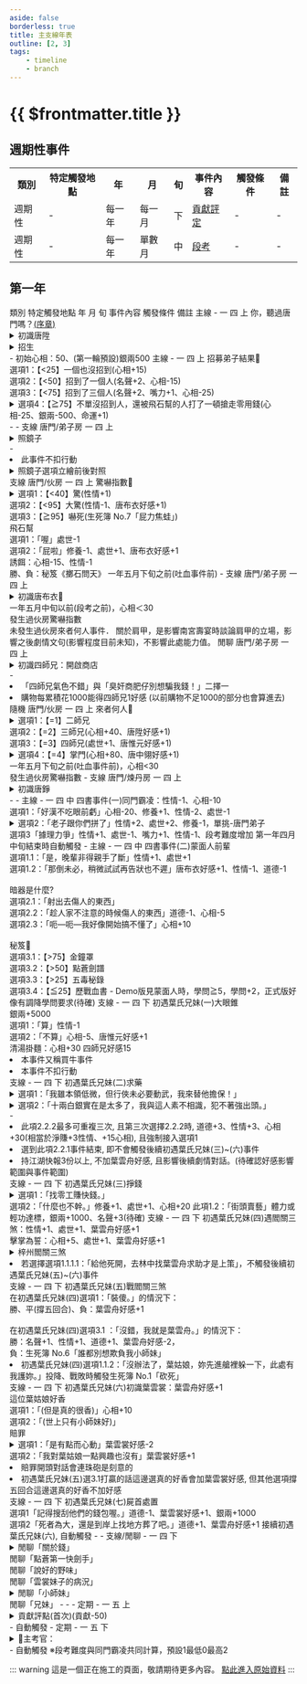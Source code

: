 ```yaml
---
aside: false
borderless: true
title: 主支線年表
outline: [2, 3]
tags:
    - timeline
    - branch
---
```


# {{ $frontmatter.title }}

<div class="timeline-container">

## 週期性事件

<table class="timeline-table">
    <tr class="timeline-header">
        <th>類別</th>
        <th>特定觸發地點</th>
        <th>年</th>
        <th>月</th>
        <th>旬</th>
        <th>事件內容</th>
        <th>觸發條件</th>
        <th>備註</th>
    </tr>
<tr>
    <td>週期性</td>
    <td>-</td>
    <td>每一年</td>
    <td>每一月</td>
    <td>下</td>
    <td><a href="https://forum.gamer.com.tw/Co.php?bsn=73317&sn=259" target="_blank">貢獻評定</a><!---TODO 花時間再把貢獻機制獨立出來寫--></td>
    <td>-</td>
    <td>-</td>
</tr>
<tr>
    <td>週期性</td>
    <td>-</td>
    <td>每一年</td>
    <td>單數月</td>
    <td>中</td>
    <td><a href="https://forum.gamer.com.tw/Co.php?bsn=73317&sn=260" target="_blank">段考</a></td>
    <td>-</td>
    <td>-</td>
</tr>
</table>
</div>

<div class="timeline-container">

## 第一年

<BTable class="timeline-table">
    <tr class="timeline-header">
        <td :unsortable=true>類別</td>
        <td :unsortable=true>特定觸發地點</td>
        <td :unsortable=true>年</td>
        <td :unsortable=true>月</td>
        <td :unsortable=true>旬</td>
        <td :unsortable=true>事件內容</td>
        <td :unsortable=true>觸發條件</td>
        <td :unsortable=true>備註</td>
    </tr>
    <tr>
        <td>主線</td>
        <td>-</td>
        <td>一</td>
        <td>四</td>
        <td>上</td>
        <td>
            你，聽過唐門嗎？<a href="https://forum.gamer.com.tw/Co.php?bsn=73317&sn=248" target="_blank">(序章)</a><br>
            <details>
                <summary>初識唐陞</summary>
                選項1：「附和三師兄」(唐中翎好感-1、嘴力+1、道德-1)<br>
                選項2：「唯唯諾諾」(唐中翎好感+1、處世-1、性情-1)
            </details>
            <details>
                <summary>招生</summary>
                選項1：「講點幹話刺激他」(嘴力+1、處世-1、道德-1、性情+1)<br>
                選項2：「講點好聽的話安慰他」(修養+1、唐陞+1)
            </details>
        </td>
        <td>-</td>
        <td>初始心相：50、(第一輪預設)銀兩500</td>
    </tr>
    <tr>
        <td>主線</td>
        <td>-</td>
        <td>一</td>
        <td>四</td>
        <td>上</td>
        <td>
            招募弟子結果🎲<br>
            選項1：【<25】一個也沒招到(心相+15)<br>
            選項2：【<50】招到了一個人(名聲+2、心相-15)<br>
            選項3：【<75】招到了三個人(名聲+2、嘴力+1、心相-25)<br>
            <details>
                <summary>選項4：【≧75】不單沒招到人，還被飛石幫的人打了一頓搶走零用錢(心相-25、銀兩-500、命運+1)</summary>
                選項4.1：「無妨，這筆帳我遲早自己討回」性情+2<br>
                選項4.2：「算了吧，誰讓我們對不起人在先呢？大局為重」修養+1、處世-1、名聲-1、唐陞好感+1
            </details>
        </td>
        <td>-</td>
        <td>-</td>
    </tr>
    <tr>
        <td>支線</td>
        <td>唐門/弟子房</td>
        <td>一</td>
        <td>四</td>
        <td>上</td>
        <td>
            <details>
                <summary>照鏡子</summary>
                選項1：「還不算差」(天賦自戀LV1、性情-2)<br>
                選項2：「內在更重要」(學問+1)<br>
                選項3：「實在是難看」(心相-20、性情-1、修養-1、命運+1)<br>
            </details>
        </td>
        <td>-</td>
        <td>
            <li>此事件不扣行動</li>     
            <details>
                <summary>照鏡子選項立繪前後對照</summary>
                    <details>
                        <summary>before</summary>
                        <img src="/images/story-branch-timeline/before-normal-face.png" alt="before normal face">
                    </details>
                    <details>
                        <summary>after</summary>
                        <img src="/images/story-branch-timeline/after-normal-face.png" alt="after normal face">
                    </details>
            </details>
        </td>
    </tr>
    <tr>
        <td>支線</td>
        <td>唐門/伙房</td>
        <td>一</td>
        <td>四</td>
        <td>上</td>
        <td>
            驚嚇指數🎲
            <details>
                <summary>選項1：【<40】驚(性情+1)</summary>
                選項1.1：「好言相勸」道德+1、修養+1、廚藝+1<br>
                選項1.2：「講幹話對付他」道德-1、嘴力+2、唐布衣好感+2
            </details>
            選項2：【<95】大驚(性情-1、唐布衣好感+1)<br>
            選項3：【≧95】嚇死(<BadendIcon :no="7">生死簿 No.7「屁力焦蛙」</BadendIcon>)
                <br>
            飛石幫<br>
            選項1：「喔」處世-1<br>
            選項2：「屁啦」修養-1、處世+1、唐布衣好感+1<br>
            誘餌：心相-15、性情-1<br>
            勝、負：秘笈《擲石問天》
        </td>
        <td>
            一年五月下旬之前(吐血事件前)
        </td>
        <td>-</td>
    </tr>
    <tr>
        <td>支線</td>
        <td>唐門/弟子房</td>
        <td>一</td>
        <td>四</td>
        <td>上</td>
        <td>
            <details>
                <summary>初識唐布衣🎲</summary>
                <details>
                    <summary>選項1：【>60】琴棋書畫</summary>
                    選項1.1：「人家只不過穿體面點，何必呢？」唐布衣好感-1、南宮世家好感+1、支持肩甲<br>
                    選項1.2：「啊，我好像懂」唐布衣好感+1、嘴力+1、獲得大師兄的塗鴉、不支持肩甲
                </details>
                <details>
                    <summary>選項2：【>20】吃喝嫖賭(道德<40，唐布衣好感+3、名聲-1；道德≥40，唐布衣好感-1)</summary>
                    劇情觸發<br>
                    2.1【決戰】勝：武學+2、名聲+1；負：武學+2；<br>
                    選項2.1.1：「當然是全部還給鄉親」名聲+2、道德+1、唐中翎好感+1、唐布衣好感-1<br>
                    選項2.1.2：「扣一半下來當作我們的酬庸，其他歸還」名聲+1、銀兩+500、處世-1、唐布衣好感+1<br>
                    選項2.1.3：「我也有出力，一人一半平分」嘴力+1、道德-1、處世-1、性情+1、銀兩+2000<br>
                </details>
                <details>
                    <summary>選項3：【≦20】咱們去鬧小師妹</summary>
                    選項3.1：「我也要練好輕功，將來和小師妹並肩在簷上作伴！」性情+1、獲得秘笈《逍遙遊腿法》<br>
                    <details>
                        <summary>選項3.2：「一人三化？三個小師妹簡直棒呆了！」唐布衣好感+2</summary>
                        🎲對於輕功的感想：輕功正向補正<br>
                        選項3.2.1：【≧80】風景真好(性情+1)<br>
                        <details>
                            <summary>選項3.2.2：【≧40】勉強還能故作鎮定(處世-1、戰唐布衣)</summary>
                            武學+2<br>
                            選項3.2.2.1：「相信」心相+20、唐布衣好感+1<br>
                            選項3.2.2.2：「喇逼雕啦(胡說八道啦)」心相+20、唐布衣好感+1
                        </details>
                    </details>
                    選項3.3：【<40】咿咿咿啊啊放我下去啊啊啊(性情-2、心相+20、嘴力+1、輕功+1、唐默鈴好感+1
                </details>
            </details>
        </td>
        <td>
            一年五月中旬以前(段考之前)，心相＜30<br>
            發生過伙房驚嚇指數<br>
            未發生過伙房來者何人事件．
        </td>
        <td>關於肩甲，是影響南宮壽宴時談論肩甲的立場，影響之後劇情文句(影響程度目前未知)，不影響此處能力值。</td>
    </tr>
    <tr>
        <td>閒聊</td>
        <td>唐門/弟子房</td>
        <td>一</td>
        <td>四</td>
        <td>上</td>
        <td>
        <details>
            <summary>初識四師兄：開啟商店</summary>
            閒聊1：「四師兄氣色不錯」<br>
            <details>
                <summary>閒聊2：這次有賣色紙嗎？</summary>
                選項2.1：「即使如此我也想讓她開心。」(銀兩-50)<br>
                選項2.2：「說得也是，算了。」(心相-10、處世-1)<br>
            </details>
            閒聊3：「臭奸商肥仔別想騙我錢！」(四師兄好感-1)
        </details>
        </td>
        <td>-</td>
        <td>
            <li>「四師兄氣色不錯」與「臭奸商肥仔別想騙我錢！」二擇一</li>
            <li>購物每累積花1000能得四師兄1好感 (以前購物不足1000的部分也會算進去)</li>
        </td>
    </tr>
    <tr>
        <td>隨機</td>
        <td>唐門/伙房</td>
        <td>一</td>
        <td>四</td>
        <td>上</td>
        <td>
            來者何人🎲<br>
            <details>
                <summary>選項1：【=1】二師兄</summary>
                二師兄的言外之意🎲：<br>
                處世補正(矯情+20知禮+10豪爽-10粗魯-20)、<br>
                唐錚好感正向補正<br>
                選項1.1：【>50】領會了(心相+80、唐錚好感+1)<br>
                選項1.2：【≦50】沒有領會(心相-10、唐錚好感+1)
            </details>
            選項2：【=2】三師兄(心相+40、唐陞好感+1)<br>
            選項3：【=3】四師兄(處世+1、唐惟元好感+1)<br>
            <details>
                <summary>選項4：【=4】掌門(心相+80、唐中翎好感+1)</summary>
                選項4.1：「一點也不辛苦，為了師門！」(處世-1、唐中翎好感+1)<br>
                選項4.2：「是有點兒吃不消」(體力+1)
            </details>
        </td>
        <td>
            一年五月下旬之前(吐血事件前)，心相<30<br>
            發生過伙房驚嚇指數
        </td>
        <td>-</td>
    </tr>
    <tr>
        <td>支線</td>
        <td>唐門/煉丹房</td>
        <td>一</td>
        <td>四</td>
        <td>上</td>
        <td>
            <details>
                <summary>初識唐錚</summary>
                選項1：「你是來找工作的嗎？」(唐錚好感+1)<br>
                選項2：「你是來找死的嗎？」(<BadendIcon :no="4">生死簿 No.4「毒死」</BadendIcon>)
            </details>
        </td>
        <td>-</td>
        <td>-</td>
    </tr>
    <tr>
        <td>主線</td>
        <td>-</td>
        <td>一</td>
        <td>四</td>
        <td>中</td>
        <td>
            四書事件(一)同門霸凌：性情-1、心相-10<br>
            選項1：「好漢不吃眼前虧」心相-20、修養+1、性情-2、處世-1<br>
            <details>
                <summary>選項2：「老子跟你們拼了」性情+2、處世+2、修養-1，單挑-唐門弟子</summary>
                勝(被圍毆)：心相+50、心相-30、體力-1、內力-1、向心-6、武學+2、命運+1、行動-1<br>
                敗: 心相-20、體力-1、向心+4、命運+1<br>
            </details>
            選項3「據理力爭」性情+1、處世-1、嘴力+1、性情-1、段考難度增加
        </td>
        <td>第一年四月中旬結束時自動觸發</td>
        <td>-</td>
    </tr>
    <tr>
        <td>主線</td>
        <td>-</td>
        <td>一</td>
        <td>四</td>
        <td>中</td>
        <td>
            四書事件(二)蒙面人前輩<br>
            選項1.1：「是，晚輩非得親手了斷」性情+1、處世+1<br>
            選項1.2：「那倒未必，稍微試試再告狀也不遲」唐布衣好感+1、性情-1、道德-1<br><br>
            暗器是什麼?<br>
            選項2.1：「射出去傷人的東西」<br>
            選項2.2：「趁人家不注意的時候傷人的東西」道德-1、心相-5<br>
            選項2.3：「呃—呃—我好像開始搞不懂了」心相+10<br><br>
            秘笈🎲<br>
            選項3.1：【>75】金鐘罩<br>
            選項3.2：【>50】點蒼劍譜<br>
            選項3.3：【>25】五毒秘錄<br>
            選項3.4：【≦25】歷戰血書
        </td>
        <td>-</td>
        <td>Demo版見蒙面人時，學問≧5，學問+2，正式版好像有調降學問要求(待確)</td>
    </tr>
    <tr>
        <td>支線</td>
        <td>-</td>
        <td>一</td>
        <td>四</td>
        <td>下</td>
        <td>
        初遇葉氏兄妹(一)大眼錐<br>
        銀兩+5000<br>
        選項1：「算」性情-1<br>
        選項2：「不算」心相-5、唐惟元好感+1<br>
        清湯掛麵：心相+30</td>
        <td>四師兄好感15</td>
        <td>
            <li>本事件又稱買牛事件</li>
            <li>本事件不扣行動</li>
        </td>
    </tr>
    <tr>
        <td>支線</td>
        <td>-</td>
        <td>一</td>
        <td>四</td>
        <td>下</td>
        <td>
            初遇葉氏兄妹(二)求藥<br>
            <details>
                <summary>選項1：「我雖本領低微，但行俠未必要動武，我來替他擔保！」</summary>
                李大夫的好感度🎲：唐錚好感正向補正<br>
                選項1.1：【≧80】李大夫跟你挺熟的(銀兩-3000)<br>
                選項1.2：【<80】你是搶生意的唐門賤人(銀兩-5000)
            </details>
            <details>
                <summary>選項2：「十兩白銀實在是太多了，我與這人素不相識，犯不著強出頭。」</summary>
                是否襄助🎲(上限10)：
                選項2.1：【=1,10】替他擔保(跳回選項1)
                <details>
                    <summary>選項2.2：【其他】繼續考慮(心相-5、道德-1), 跳回選項2</summary>
                    選項2.2.1：「默不吭聲」事件結束
                    選項2.2.2：「天人交戰」重複天命骰
            </details>
            </details>
        </td>
        <td>-</td>
        <td>
            <li>此項2.2.2最多可重複三次, 且第三次選擇2.2.2時, 道德+3、性情+3、心相+30(相當於淨賺+3性情、+15心相), 且強制接入選項1</li>
            <li>選到此項2.2.1事件結束, 即不會觸發後續初遇葉氏兄妹(三)~(六)事件</li>
            <li>持江湖快報3份以上, 不加葉雲舟好感, 且影響後續劇情對話。(待確認好感影響範圍與事件範圍)</li><!--TODO 此句不夠精確, 須確認葉雲舟好感影響範圍-->
        </td>
    </tr>
    <tr>
        <td>支線</td>
        <td>-</td>
        <td>一</td>
        <td>四</td>
        <td>下</td>
        <td>
        初遇葉氏兄妹(三)掙錢
        <details>
            <summary>選項1：「找零工賺快錢。」</summary>
                選項1.1：「飛石幫眾：『招募粗工臨時工~』」(銀兩+1000、飛石幫好感+2)<br>
                選項1.2：「街頭賣藝」(銀兩+2000、體力-2、名聲-1)<br>
                選項1.3：「大宋閒漢趙活」銀兩+1000、名聲-2、處世+1、修養-1、(千面人魔好感+1)
        </details>
        選項2：「什麼也不幹。」修養+1、處世+1、心相+20</td>
        <td></td>
        <td>此項1.2：「街頭賣藝」體力或輕功達標，銀兩+1000、名聲+3(待確)</td>
    </tr>
    <tr>
        <td>支線</td>
        <td>-</td>
        <td>一</td>
        <td>四</td>
        <td>下</td>
        <td>
            初遇葉氏兄妹(四)遇閻關三煞：性情+1、處世+1、葉雲舟好感+1<br>
            擊掌為誓：心相+5、處世+1、葉雲舟好感+1<br>
            <details>
                <summary>梓州閻關三煞</summary>
                <details>
                    <summary>選項1「裝傻。」性情-1、嘴力+1(骰檢定, 沒過會死)</summary>
                    唬爛🎲：嘴力正向補正(基礎上限99, 基礎+嘴力檢定60)<br>
                    <details>
                        <summary>選項1.1：【≧60】喇嗲成功</summary>
                        <details>
                            <summary>選項1.1.1：「阿妹啊你睡昏頭了吧？哥哥我不就在這裡嗎？」嘴力+1</summary>
                            選項1.1.1.1：「給他死開，去林中找葉雲舟求助才是上策」性情-2、心相-10、葉雲舟好感-2、銀兩+2000，事件結束<br>
                            選項1.1.1.2：「友人將他小妹託付我照顧，我趙某人戰你娘親的寸步不讓！」道德+1、性情+1，單挑-閻關三煞<br>
                        </details>
                        選項1.1.2：「沒辦法了，葉姑娘，妳先進艙裡躲一下，此處有我護妳。」葉雲裳好感+2，單挑-閻關三煞
                    </details>
                    選項1.2：【<60】喇嗲失敗(<BadendIcon :no="5">生死簿 No.5「報頭」</BadendIcon>)
                </details>
                選項2「他還沒回來喔。」性情+1、處世+1、道德-1、葉雲舟好感-2，接選項1「裝傻。」唬爛🎲
                <details>
                    <summary>選項3「沒錯，我就是葉雲舟。」</summary>
                    銀兩+2000<br>
                    <details>
                        <summary>盤算🎲：嘴力正向補正</summary>
                        結果3.1：【≧80】詐欺(性情-1、道德-1、嘴力+1、唐布衣好感+1)，單挑-閻關三煞<br>
                        <br>
                        <details>
                            <summary>結果3.1：【<80】你慌了</summary>
                            選項3.1.1：「其實我不是葉雲舟啦。」性情-1，單挑-閻關三煞 (同選項1 撐五回合)<br>
                            選項3.1.2：「哼，你們有膽便試試！」單挑-閻關三煞 (同選項1 撐五回合)
                        </details>
                    </details>
                </details>
            </details>
        </td>
        <td></td>
        <td>
            <li>若選擇選項1.1.1.1：「給他死開，去林中找葉雲舟求助才是上策」，不觸發後續初遇葉氏兄妹(五)~(六)事件</li>
        </td>
    </tr>
    <tr>
        <td>支線</td>
        <td>-</td>
        <td>一</td>
        <td>四</td>
        <td>下</td>
        <td>初遇葉氏兄妹(五)戰閻關三煞<br>
            在初遇葉氏兄妹(四)選項1：「裝傻。」的情況下：<br>
            勝、平(撐五回合)、負：葉雲舟好感+1<br><br>
            在初遇葉氏兄妹(四)選項3.1 ：「沒錯，我就是葉雲舟。」的情況下： <br>
            勝：名聲+1、性情+1、道德+1、葉雲舟好感-2，<br>
            負：<BadendIcon :no="6">生死簿 No.6「誰都別想欺負我小師妹」</BadendIcon>
        </td>
        <td></td>
        <td>
            <li>初遇葉氏兄妹(四)選項1.1.2：「沒辦法了，葉姑娘，妳先進艙裡躲一下，此處有我護妳。」投降、戰敗時觸發<BadendIcon :no="1">生死簿 No.1「砍死」</BadendIcon></li>
        </td>
    </tr>
    <tr>
        <td>支線</td>
        <td>-</td>
        <td>一</td>
        <td>四</td>
        <td>下</td>
        <td>初遇葉氏兄妹(六)初識葉雲裳：葉雲舟好感+1<br>
            這位葉姑娘好香<br>
            選項1：「(但是真的很香)」心相+10<br>
            選項2：「(世上只有小師妹好)」<br>
            賠罪<br>
            <details>
                <summary>選項1：「是有點而心動」葉雲裳好感-2</summary>
                選項1.1：「沒生氣」修養+1、葉雲裳好感+2<br>
                選項1.2：「雖然沒生氣，不過男女授受不清，妳再亂碰我身子，我就要叫了。」處世-1、嘴力+1<br>
            </details>
            選項2：「我對葉姑娘一點興趣也沒有」葉雲裳好感+1</td>
        <td></td>
        <td>
            <li>賠罪開頭對話會連珠砲是刻意的</li>
            <li>初遇葉氏兄妹(五)選3.1打贏的話這邊選真的好香會加葉雲裳好感, 但其他選項撐五回合這邊選真的好香不加好感</li>
        </td>
    </tr>
    <tr>
        <td>支線</td>
        <td>-</td>
        <td>一</td>
        <td>四</td>
        <td>下</td>
        <td>
            初遇葉氏兄妹(七)屍首處置<br>
            選項1「記得搜刮他們的錢包喔。」道德-1、葉雲裳好感+1、銀兩+1000<br>
            選項2「死者為大，還是到岸上找地方葬了吧。」道德+1、葉雲舟好感+1
        </td>
        <td>接續初遇葉氏兄妹(六), 自動觸發</td>
        <td>-</td>
        <td>-</td>
    </tr>
    <tr>
        <td>支線/閒聊</td>
        <td>-</td>
        <td>一</td>
        <td>四</td>
        <td>下</td>
        <td>
            <details>
                <summary>閒聊「關於錢」</summary>
                選項1「好啊，我又不急」葉雲舟好感+1<br>
                選項2「既然雲裳如今也算是我妹妹，我那一份就不用還了。」心相+30、葉雲裳+1<br>
                選項3「不行，錢還來」處世-1、修養-1、道德-1、葉雲裳好感-2、秘笈《點蒼劍譜》<br>
            </details>
            閒聊「點蒼第一快劍手」<br>
            閒聊「說好的野味」<br>
            閒聊「雲裳妹子的病況」<br>
            <details>
                <summary>閒聊「小師妹」</summary>
                選項1「可以是可以，我就怕妳會被活活可愛致死。」<br>
                <details>
                    <summary>選項2「不要為了我而爭鬥！」</summary>
                    選項2.1「可以吧」<br>
                    選項2.2「不行」葉雲裳好感+1<br>
                </details>
            </details>
            閒聊「兄妹」</td>
        <td>-</td>
        <td>-</td>
        <td>-</td>
    </tr>
    <tr>
        <td>定期</td>
        <td>-</td>
        <td>一</td>
        <td>五</td>
        <td>上</td>
        <td>
        <details>
            <summary>貢獻評點(首次)(貢獻-50)</summary>
            貢獻≧0：心相+15、向心+10<br>
            <details>
                <summary> 貢獻<0：心相-20、向心-5、唐中翎好感-1 </summary>
                選項1：「狡辯」道德-1、處世-2、嘴力+1<br>
                選項2：「講點好聽的話安慰他」(修養+1、唐陞+1)<br>
                選項3「好啦好啦都我啦又我啦！」(道德<40)(<BadendIcon :no="10">生死簿 No.10「小師妹的制裁」</BadendIcon>)<br>
             </details>
        </details>
        </td>
        <td>-</td>
        <td>自動觸發</td>
        <td>-</td>
    </tr> 
    <tr>
        <td>定期</td>
        <td>-</td>
        <td>一</td>
        <td>五</td>
        <td>下</td>
        <td>
        <details>
            唐門段考(不扣行動)
            <summary>🎲主考官：</summary>
            1. 【>90】掌門(難度降低，勝：唐中翎好感+1)<br>
            2. 【>50】三師兄(勝：唐陞好感+1)<br>
            3. 【>20】二師兄(難度上升，勝：唐錚好感+1、向心-5)<br>
            <details>
                <summary>4. 【≦20】大師兄(勝：道具《甘蔗》)</summary>
                選項4.1「要」心相+15、性情+1、處世+1、唐布衣好感+1<br>
                選項4.2「不要吧」修養+1、處世-1、唐布衣好感+2
            </details>
            勝：心相+30、向心-10、武學+3；負：心相-20、性情-2、(<BadendIcon :no="10">生死簿 No.10「小師妹的制裁」</BadendIcon>)<br>
        </details>
        </td>
        <td>-</td>
        <td>自動觸發</td>
        <td>※段考難度與同門霸凌共同計算，預設1最低0最高2</td>
    </tr>

</BTable>
</div>

::: warning
這是一個正在施工的頁面，敬請期待更多內容。
<a href="https://docs.google.com/spreadsheets/d/10wN_Kfusr5ipzXVzvNewsPHmn3HNCNUtqME26t94I4o/preview?gid=1043011068#gid=1043011068" target="_blank">點此進入原始資料</a>
:::
